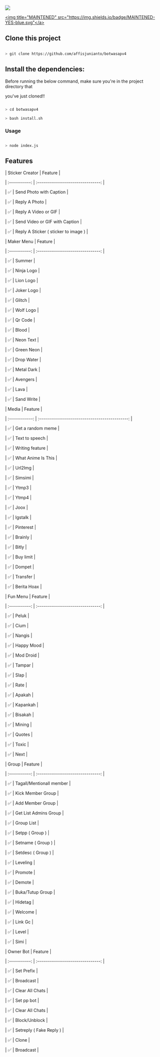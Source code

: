 #

<p align="center">

<a href="https://hits.seeyoufarm.com"><img src="https://hits.seeyoufarm.com/api/count/incr/badge.svg?url=https%3A%2F%2Fgithub.com%2Fbotwasapv4%2Fbotwasapv4&count_bg=%2379C83D&title_bg=%23555555&icon=&icon_color=%23E7E7E7&title=Support&edge_flat=false"/></a>

<a href="#"><img title="MAINTENED" src="https://img.shields.io/badge/MAINTENED-YES-blue.svg"</a>

</p>

## Clone this project

```bash

> git clone https://github.com/affisjunianto/botwasapv4

```

## Install the dependencies:

Before running the below command, make sure you're in the project directory that

you've just cloned!!

```bash

> cd botwasapv4

> bash install.sh

```

### Usage

```bash

> node index.js

```

## Features

| Sticker Creator |                Feature           |

| :-----------: | :--------------------------------: |

|       ✅       | Send Photo with Caption          |

|       ✅       | Reply A Photo                    |

|       ✅       | Reply A Video or GIF             |

|       ✅       | Send Video or GIF with Caption   |

|       ✅       | Reply A Sticker ( sticker to image ) |

| Maker Menu |            Feature          |

| :-----------: | :--------------------------------: |

|       ✅        |   Summer                   |

|       ✅        |   Ninja Logo                   |

|       ✅        |   Lion Logo                  |

|       ✅        |   Joker Logo                 |

|       ✅        |   Glitch                          |

|       ✅        |   Wolf Logo                    |

|       ✅        |   Qr Code                      |

|       ✅        |   Blood                             |

|       ✅        |   Neon Text                        |

|       ✅        |   Green Neon                   |

|       ✅        |   Drop Water                      |

|       ✅        |   Metal Dark                    |

|       ✅        |   Avengers                        |

|       ✅        |   Lava                               |

|       ✅        |   Sand Write                   |

| Media  |                     Feature                     |

| :------------: | :---------------------------------------------: |

|       ✅        |   Get a random meme             |

|       ✅        |   Text to speech                |

|       ✅        |   Writing feature 				|

|       ✅        |   What Anime Is This 			|

|       ✅        |   Url2Img                             |

|       ✅        |   Simsimi		                |

|       ✅        |   Ytmp3                              |

|       ✅        |   Ytmp4                            |

|       ✅        |   Joox                                 |

|       ✅        |   Igstalk                                |

|       ✅        |   Pinterest                        |

|       ✅        |   Brainly                             |

|       ✅        |   Bitly                                |

|       ✅        |   Buy limit                           |

|       ✅        |   Dompet                           |

|       ✅        |   Transfer                              |

|       ✅        |   Berita Hoax                      |

| Fun Menu   |            Feature          |

| :-----------: | :--------------------------------: |

|       ✅        |   Peluk                          |

|       ✅        |   Cium                                |

|       ✅        |   Nangis                              |

|       ✅        |   Happy Mood                   |

|       ✅        |   Mod Droid                         |

|       ✅        |   Tampar                           |

|       ✅        |   Slap                                |

|       ✅        |   Rate                               |

|       ✅        |   Apakah                             |

|       ✅        |   Kapankah                              |

|       ✅        |   Bisakah                              |

|       ✅        |   Mining                              |

|       ✅        |   Quotes                              |

|       ✅        |   Toxic                                |

|       ✅        |   Next                                |

| Group  |                     Feature               |

| :-----------: | :--------------------------------: |

|       ✅        |   Tagall/Mentionall member       |

|       ✅        |   Kick Member Group	             |

|       ✅        |   Add Member Group	             |

|       ✅        |   Get List Admins Group          |

|       ✅        |   Group List                              |

|       ✅        |   Setpp ( Group )                  |

|       ✅        |   Setname ( Group )                |

|       ✅        |   Setdesc ( Group )                |

|       ✅        |   Leveling                             |

|       ✅        |   Promote                      |

|       ✅        |   Demote                          |

|       ✅        |   Buka/Tutup Group                |

|       ✅        |   Hidetag                            |

|       ✅        |   Welcome                           |

|       ✅        |   Link Gc                        |

|       ✅        |   Level                                 |

|       ✅        |   Simi                           |

| Owner Bot  |                     Feature           |

| :-----------: | :--------------------------------: |

|       ✅        |   Set Prefix                     |

|       ✅        |   Broadcast                      |

|       ✅        |   Clear All Chats                |

|       ✅        |   Set pp bot                      |

|       ✅        |   Clear All Chats                |

|       ✅        |   Block/Unblock                |

|       ✅        |   Setreply ( Fake Reply )         |

|       ✅        |   Clone                           |

|       ✅        |   Broadcast                |
